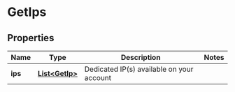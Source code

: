 
# GetIps

## Properties
Name | Type | Description | Notes
------------ | ------------- | ------------- | -------------
**ips** | [**List&lt;GetIp&gt;**](GetIp.md) | Dedicated IP(s) available on your account | 



